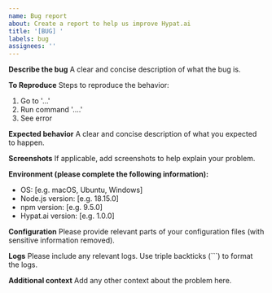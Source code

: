 ```yaml
---
name: Bug report
about: Create a report to help us improve Hypat.ai
title: '[BUG] '
labels: bug
assignees: ''
---
```


**Describe the bug**
A clear and concise description of what the bug is.

**To Reproduce**
Steps to reproduce the behavior:
1. Go to '...'
2. Run command '....'
3. See error

**Expected behavior**
A clear and concise description of what you expected to happen.

**Screenshots**
If applicable, add screenshots to help explain your problem.

**Environment (please complete the following information):**
 - OS: [e.g. macOS, Ubuntu, Windows]
 - Node.js version: [e.g. 18.15.0]
 - npm version: [e.g. 9.5.0]
 - Hypat.ai version: [e.g. 1.0.0]

**Configuration**
Please provide relevant parts of your configuration files (with sensitive information removed).

**Logs**
Please include any relevant logs. Use triple backticks (```) to format the logs.

**Additional context**
Add any other context about the problem here.